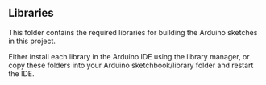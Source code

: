 ## Libraries

This folder contains the required libraries for building the Arduino sketches in this project. 

Either install each library in the Arduino IDE using the library manager, or copy these 
folders into your Arduino sketchbook/library folder and restart the IDE. 
